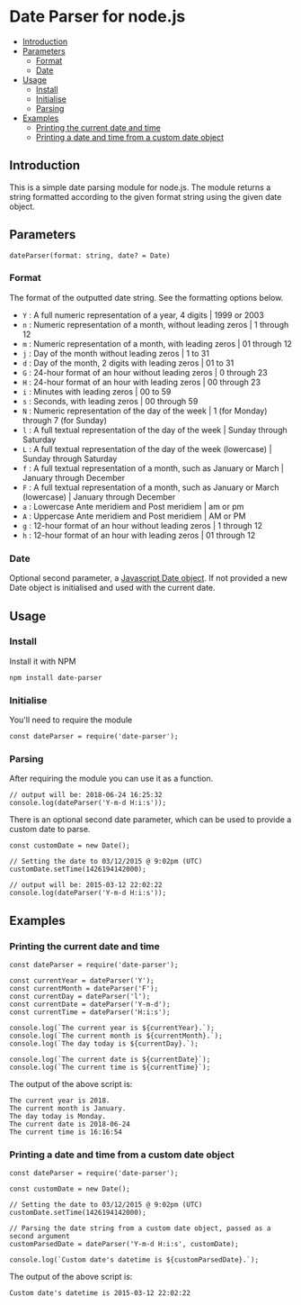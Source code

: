# Date Parser for node.js

<!-- toc -->

- [Introduction](#introduction)
- [Parameters](#parameters)
  * [Format](#format)
  * [Date](#date)
- [Usage](#usage)
  * [Install](#install)
  * [Initialise](#initialise)
  * [Parsing](#parsing)
- [Examples](#examples)
  * [Printing the current date and time](#printing-the-current-date-and-time)
  * [Printing a date and time from a custom date object](#printing-a-date-and-time-from-a-custom-date-object)

<!-- tocstop -->

## Introduction
This is a simple date parsing module for node.js. The module returns a string formatted according to the given format string using the given date object.

## Parameters
```dateParser(format: string, date? = Date)```

### Format
The format of the outputted date string. See the formatting options below.
 - ``Y`` : A full numeric representation of a year, 4 digits | 1999 or 2003
 - ``n`` : Numeric representation of a month, without leading zeros | 1 through 12
 - ``m`` : Numeric representation of a month, with leading zeros | 01 through 12
 - ``j`` : Day of the month without leading zeros | 1 to 31
 - ``d`` : Day of the month, 2 digits with leading zeros | 01 to 31
 - ``G`` : 24-hour format of an hour without leading zeros | 0 through 23
 - ``H`` : 24-hour format of an hour with leading zeros | 00 through 23
 - ``i`` : Minutes with leading zeros | 00 to 59
 - ``s`` : Seconds, with leading zeros | 00 through 59
 - ``N`` : Numeric representation of the day of the week | 1 (for Monday) through 7 (for Sunday)
 - ``l`` : A full textual representation of the day of the week | Sunday through Saturday
 - ``L`` : A full textual representation of the day of the week (lowercase) | Sunday through Saturday
 - ``f`` : A full textual representation of a month, such as January or March | January through December
 - ``F`` : A full textual representation of a month, such as January or March (lowercase) | January through December
 - ``a`` : Lowercase Ante meridiem and Post meridiem | am or pm
 - ``A`` : Uppercase Ante meridiem and Post meridiem | AM or PM
 - ``g`` : 12-hour format of an hour without leading zeros | 1 through 12
 - ``h`` : 12-hour format of an hour with leading zeros | 01 through 12

### Date
Optional second parameter, a [Javascript Date object](https://developer.mozilla.org/en-US/docs/Web/JavaScript/Reference/Global_Objects/Date). If not provided a new Date object is initialised and used with the current date.

## Usage
### Install
Install it with NPM
```
npm install date-parser
```

### Initialise
You'll need to require the module
```
const dateParser = require('date-parser');
```

### Parsing
After requiring the module you can use it as a function.
```
// output will be: 2018-06-24 16:25:32
console.log(dateParser('Y-m-d H:i:s'));
```

There is an optional second date parameter, which can be used to provide a custom date to parse.

```
const customDate = new Date();

// Setting the date to 03/12/2015 @ 9:02pm (UTC)
customDate.setTime(1426194142000);

// output will be: 2015-03-12 22:02:22
console.log(dateParser('Y-m-d H:i:s'));
```

## Examples
### Printing the current date and time
```
const dateParser = require('date-parser');

const currentYear = dateParser('Y');
const currentMonth = dateParser('F');
const currentDay = dateParser('l');
const currentDate = dateParser('Y-m-d');
const currentTime = dateParser('H:i:s');

console.log(`The current year is ${currentYear}.`);
console.log(`The current month is ${currentMonth}.`);
console.log(`The day today is ${currentDay}.`);

console.log(`The current date is ${currentDate}`);
console.log(`The current time is ${currentTime}`);
```
The output of the above script is:
```
The current year is 2018.
The current month is January.
The day today is Monday.
The current date is 2018-06-24
The current time is 16:16:54
```

### Printing a date and time from a custom date object
```
const dateParser = require('date-parser');

const customDate = new Date();

// Setting the date to 03/12/2015 @ 9:02pm (UTC)
customDate.setTime(1426194142000);

// Parsing the date string from a custom date object, passed as a second argument
customParsedDate = dateParser('Y-m-d H:i:s', customDate);

console.log(`Custom date's datetime is ${customParsedDate}.`);
```

The output of the above script is:
```
Custom date's datetime is 2015-03-12 22:02:22
```